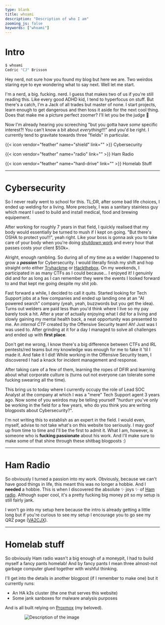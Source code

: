 ```yaml
---
type: blank
title: whoami
description: "Description of who I am"
zooming_js: false
keywords: ["whoami"]
---
```


# Intro

```bash
$ whoami
Cedric "CJ" Brisson
```

Hey nerd, not sure how you found my blog but here we are. Two weirdos staring eye to eye wondering what to say next. Well let me start.

I'm a nerd, a big. fucking. nerd. I guess that makes two of us if you're still reading this. Like every good ADHD kid, I tend to hyperfocus on stuff. But there's a catch, I'm a Jack of all trades but master of none. I start projects, learn enough to get dangerous and then toss it aside for the next cool thing. Does that make me a picture perfect zoomer? I'll let you be the judge :shrug:

Now I'm already hearing you screeching "but you gotta have _some_ specific interest?! You can't know a bit about _everything_!!!" and you'd be right. I currently tend to gravitate towards three "fields" in particular.

{{< icon vendor="feather" name="shield" link="" >}} Cybersecurity 

{{< icon vendor="feather" name="radio" link="" >}} Ham Radio

{{< icon vendor="feather" name="hard-drive" link="" >}} Homelab Stuff

---

# Cybersecurity

So I never really went to school for this. TL;DR, after some bad life choices, I ended up welding for a living. More precisely, I was a sanitary stainless guy which meant I used to build and install medical, food and brewing equipement.

<!-- <div style="display: flex; align-items: stretch; justify-content: center; gap: 10px;">
    <img src="/images/hospital-cart-washers.png" style="max-width: 33%; flex: 1; object-fit: contain; cursor: pointer;" onclick="window.open('https://www.steris.com')"/>
    <img src="images/fermenteur.png" style="max-width: 33%; flex: 1; object-fit: contain; cursor: pointer;" onclick="window.open('https://www.ebrequipment.com/')"/>
    <img src="images/pipes.jpg" style="max-width: 33%; flex: 1; object-fit: contain;"/>
</div> -->

After working for roughly 7 years in that field, I quickly realised that my body would essentially be turned to mush if I kept on going. "But there's OSHA to protect you!!!", yeah right. Like your boss is gonna ask you to take care of your body when you're doing [shutdown work](https://au.jora.com/blog/what-are-shutdown-jobs-and-how-to-get-one/) and every hour that passes costs your client $50k+.

Alright, enough rambling. So during all of my time as a welder I happened to grow a **_passion_** for Cybersecurity. I would literally finish my shift and hop straight onto either [Tryhackme](https://tryhackme.com/) or [Hackthebox](https://www.hackthebox.com/). On my weekends, I participated in as many CTFs as I could because... I enjoyed it! I genuinly did and for as long as I can remember they were the events I looked forward to and that kept me going despite my shit job.

Fast forward a while, I decided to call it quits. Started looking for Tech Support jobs at a few companies and ended up landing one at an "AI powered search" company (yeah, yeah, buzzwords but you get the idea). Turns out welders are paid less than you'd think where I live so my pay barely took a hit. After a year of actually enjoying what I did for a living and slowly gaining my mental health back, a neat opportunity was presented to me. An _internal CTF_ created by the Offensive Security team! Ah! Just was I was used to. After grinding at it for a day I managed to solve all challenges and ended up with **first place**.

Don't get me wrong, I know there's a big difference between CTFs and IRL pentests/red teams but my knowledge was enough for me to fake it 'til I made it. And fake it I did! While working in the Offensive Security team, I discovered I had a knack for incident management and response. 

After taking care of a few of them, learning the ropes of DFIR and learning about what corporate culture is (turns out not everyone can tolerate some fucking swearing all the time).  

This bring us to today where I currently occupy the role of Lead SOC Analyst at the company at which I was a "mere" Tech Support agent 3 years ago. Now some of you weirdos may be telling yourself "hurdurr you've only be working in the field for a few years, who do you think you are writing blogposts about Cybersecurity?". 

I'm not writing this to establish as an expert in the field. I would even, myself, advise to not take what's on this website too seriously. I may goof up from time to time and I'll be the first to admit it. What I am, however, is someone who is **fucking passionate** about his work. And I'll make sure to make some of that shine through these shitbag blogposts :)

---

# Ham Radio

So obviously I turned a passion into my work. Obviously, because we can't have good things in life, this meant this was no longer a hobbie. And I **needed** a hobbie. This is when I discovered the absolute :sparkles: joys :sparkles: of [Ham radio](https://en.wikipedia.org/wiki/Amateur_radio). Although super cool, it's a pretty fucking big money pit so my setup is still fairly jank.

I won't go into my setup here because the intro is already getting a little long but if you're curious to see my setup I encourage you to go see my QRZ page ([VA2CJX](https://www.qrz.com/db/VA2CJX)).

---

# Homelab stuff

So obviously Ham radio wasn't a big enough of a moneypit, I had to build myself a fancy pants homelab! And by fancy pants I mean three almost-not garbage computer glued together with wishful thinking.

I'll get into the details in another blogpost (if I remember to make one) but it currently runs:
- An HA k3s cluster (the one that serves this website)
- Some jank sanboxes for malware analysis purposes

And is all built relying on [Proxmox](https://www.proxmox.com/) (my beloved).

<img src="/images/homelab.webp" alt="Description of the image" style="max-width: 75%; height: auto; display: block; margin: 0 auto;">

